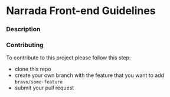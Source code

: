 # Narrada Front-end Guidelines

### Description

### Contributing
To contribute to this project please follow this step:
- clone this repo
- create your own branch with the feature that you want to add `bravo/some-feature`
- submit your pull request